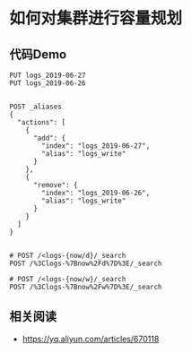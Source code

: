 # 如何对集群进行容量规划
## 代码Demo

```
PUT logs_2019-06-27
PUT logs_2019-06-26


POST _aliases
{
  "actions": [
    {
      "add": {
        "index": "logs_2019-06-27",
        "alias": "logs_write"
      }
    },
    {
      "remove": {
        "index": "logs_2019-06-26",
        "alias": "logs_write"
      }
    }
  ]
}


# POST /<logs-{now/d}/_search
POST /%3Clogs-%7Bnow%2Fd%7D%3E/_search

# POST /<logs-{now/w}/_search
POST /%3Clogs-%7Bnow%2Fw%7D%3E/_search

```
## 相关阅读
- https://yq.aliyun.com/articles/670118
